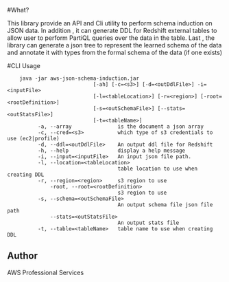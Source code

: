 #What?

This library provide an API and Cli utility to perform schema induction on JSON data. 
In addition , it can generate DDL for Redshift external tables to allow user to perform PartiQL queries over the data in the table.
Last , the library can generate a json tree to represent the learned schema of the data and annotate it with types from the formal 
schema of the data (if one exists)

#CLI Usage

        java -jar aws-json-schema-induction.jar 
                                [-ah] [-c=<s3>] [-d=<outDdlFile>] -i=<inputFile> 
                                [-l=<tableLocation>] [-r=<region>] [-root=<rootDefinition>]
                                [-s=<outSchemaFile>] [--stats=<outStatsFile>]
                                [-t=<tableName>]
              -a, --array               is the document a json array
              -c, --cred=<s3>           which type of s3 credentials to use (ec2|profile)
              -d, --ddl=<outDdlFile>    An output ddl file for Redshift
              -h, --help                display a help message
              -i, --input=<inputFile>   An input json file path.
              -l, --location=<tableLocation>
                                        table location to use when creating DDL
              -r, --region=<region>     s3 region to use
                  -root, --root=<rootDefinition>
                                        s3 region to use
              -s, --schema=<outSchemaFile>
                                        An output schema file json file path
                  --stats=<outStatsFile>
                                        An output stats file
              -t, --table=<tableName>   table name to use when creating DDL 
## Author

AWS Professional Services